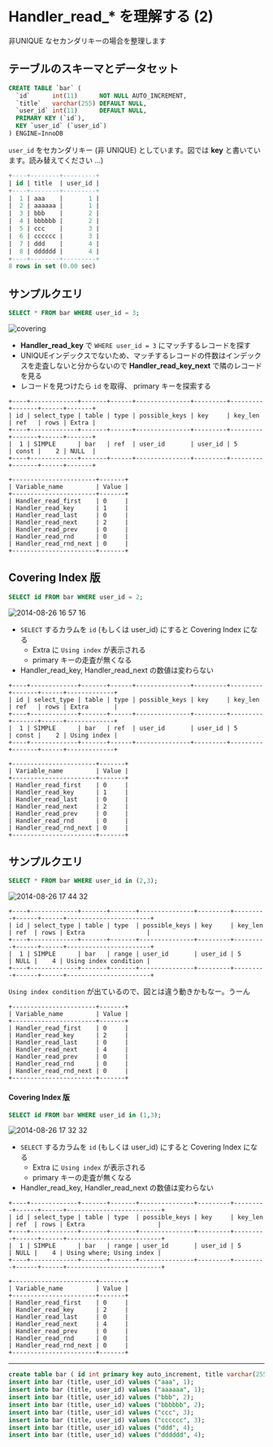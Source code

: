 # Handler_read_* を理解する (2)

非UNIQUE なセカンダリキーの場合を整理します

## テーブルのスキーマとデータセット

```sql
CREATE TABLE `bar` (
  `id`      int(11)      NOT NULL AUTO_INCREMENT,
  `title`   varchar(255) DEFAULT NULL,
  `user_id` int(11)      DEFAULT NULL,
  PRIMARY KEY (`id`),
  KEY `user_id` (`user_id`)  
) ENGINE=InnoDB
```

`user_id` をセカンダリキー (非 UNIQUE) としています。図では **key** と書いています。読み替えてください ...)

```sql
+----+--------+---------+
| id | title  | user_id |
+----+--------+---------+
|  1 | aaa    |       1 |
|  2 | aaaaaa |       1 |
|  3 | bbb    |       2 |
|  4 | bbbbbb |       2 |
|  5 | ccc    |       3 |
|  6 | cccccc |       3 |
|  7 | ddd    |       4 |
|  8 | dddddd |       4 |
+----+--------+---------+
8 rows in set (0.00 sec)
```

## サンプルクエリ

```sql
SELECT * FROM bar WHERE user_id = 3;
```

![covering](https://cloud.githubusercontent.com/assets/172456/4042027/c74ed422-2cfe-11e4-8b86-ac8bae3819e7.png)

 * **Handler_read_key** で `WHERE user_id = 3` にマッチするレコードを探す
 * UNIQUEインデックスでないため、マッチするレコードの件数はインデックスを走査しないと分からないので **Handler_read_key_next** で隣のレコードを見る
 * レコードを見つけたら `id` を取得、 primary キーを探索する

```
+----+-------------+-------+------+---------------+---------+---------+-------+------+-------+
| id | select_type | table | type | possible_keys | key     | key_len | ref   | rows | Extra |
+----+-------------+-------+------+---------------+---------+---------+-------+------+-------+
|  1 | SIMPLE      | bar   | ref  | user_id       | user_id | 5       | const |    2 | NULL  |
+----+-------------+-------+------+---------------+---------+---------+-------+------+-------+
```

```
+-----------------------+-------+
| Variable_name         | Value |
+-----------------------+-------+
| Handler_read_first    | 0     |
| Handler_read_key      | 1     |
| Handler_read_last     | 0     |
| Handler_read_next     | 2     |
| Handler_read_prev     | 0     |
| Handler_read_rnd      | 0     |
| Handler_read_rnd_next | 0     |
+-----------------------+-------+
```

## Covering Index 版

```sql
SELECT id FROM bar WHERE user_id = 2;
```

![2014-08-26 16 57 16](https://cloud.githubusercontent.com/assets/172456/4042028/c761a336-2cfe-11e4-9126-3785e8c8b00e.png)

 * `SELECT` するカラムを `id` (もしくは user_id) にすると Covering Index になる
   * Extra に `Using index` が表示される
   * primary キーの走査が無くなる
 * Handler_read_key, Handler_read_next の数値は変わらない

```
+----+-------------+-------+------+---------------+---------+---------+-------+------+-------------+
| id | select_type | table | type | possible_keys | key     | key_len | ref   | rows | Extra       |
+----+-------------+-------+------+---------------+---------+---------+-------+------+-------------+
|  1 | SIMPLE      | bar   | ref  | user_id       | user_id | 5       | const |    2 | Using index |
+----+-------------+-------+------+---------------+---------+---------+-------+------+-------------+
```

```
+-----------------------+-------+
| Variable_name         | Value |
+-----------------------+-------+
| Handler_read_first    | 0     |
| Handler_read_key      | 1     |
| Handler_read_last     | 0     |
| Handler_read_next     | 2     |
| Handler_read_prev     | 0     |
| Handler_read_rnd      | 0     |
| Handler_read_rnd_next | 0     |
+-----------------------+-------+
```

## サンプルクエリ

```sql
SELECT * FROM bar WHERE user_id in (2,3);
```

![2014-08-26 17 44 32](https://cloud.githubusercontent.com/assets/172456/4042030/c766f444-2cfe-11e4-96fd-03df121bf50c.png)

```
+----+-------------+-------+-------+---------------+---------+---------+------+------+-----------------------+
| id | select_type | table | type  | possible_keys | key     | key_len | ref  | rows | Extra                 |
+----+-------------+-------+-------+---------------+---------+---------+------+------+-----------------------+
|  1 | SIMPLE      | bar   | range | user_id       | user_id | 5       | NULL |    4 | Using index condition |
+----+-------------+-------+-------+---------------+---------+---------+------+------+-----------------------+
```

`Using index condition` が出ているので、図とは違う動きかもなー。うーん

```
+-----------------------+-------+
| Variable_name         | Value |
+-----------------------+-------+
| Handler_read_first    | 0     |
| Handler_read_key      | 2     |
| Handler_read_last     | 0     |
| Handler_read_next     | 4     |
| Handler_read_prev     | 0     |
| Handler_read_rnd      | 0     |
| Handler_read_rnd_next | 0     |
+-----------------------+-------+
```

#### Covering Index 版

```sql
SELECT id FROM bar WHERE user_id in (1,3);
```

![2014-08-26 17 32 32](https://cloud.githubusercontent.com/assets/172456/4042029/c76505f8-2cfe-11e4-89a9-ac31e16d604d.png)

 * `SELECT` するカラムを `id` (もしくは user_id) にすると Covering Index になる
   * Extra に `Using index` が表示される
   * primary キーの走査が無くなる
 * Handler_read_key, Handler_read_next の数値は変わらない

```
+----+-------------+-------+-------+---------------+---------+---------+------+------+--------------------------+
| id | select_type | table | type  | possible_keys | key     | key_len | ref  | rows | Extra                    |
+----+-------------+-------+-------+---------------+---------+---------+------+------+--------------------------+
|  1 | SIMPLE      | bar   | range | user_id       | user_id | 5       | NULL |    4 | Using where; Using index |
+----+-------------+-------+-------+---------------+---------+---------+------+------+--------------------------+
```

```
+-----------------------+-------+
| Variable_name         | Value |
+-----------------------+-------+
| Handler_read_first    | 0     |
| Handler_read_key      | 2     |
| Handler_read_last     | 0     |
| Handler_read_next     | 4     |
| Handler_read_prev     | 0     |
| Handler_read_rnd      | 0     |
| Handler_read_rnd_next | 0     |
+-----------------------+-------+
```

----

```sql
create table bar ( id int primary key auto_increment, title varchar(255), user_id int, key(user_id));
insert into bar (title, user_id) values ("aaa", 1);
insert into bar (title, user_id) values ("aaaaaa", 1);
insert into bar (title, user_id) values ("bbb", 2);
insert into bar (title, user_id) values ("bbbbbb", 2);
insert into bar (title, user_id) values ("ccc", 3);
insert into bar (title, user_id) values ("cccccc", 3);
insert into bar (title, user_id) values ("ddd", 4);
insert into bar (title, user_id) values ("dddddd", 4); 
```